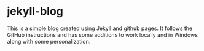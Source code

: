 # jekyll-blog

This is a simple blog created using Jekyll and github pages. It follows the GitHub instructions and has some additions to work locally and in Windows along with some personalization.
